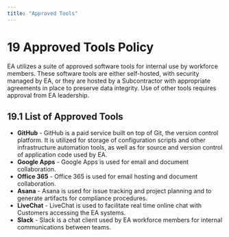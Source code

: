 ```yaml
---
title: "Approved Tools"
---
```


# ​19​ Approved Tools Policy
EA utilizes a suite of approved software tools for internal use by workforce members. These software tools are either self-hosted, with security managed by EA, or they are hosted by a Subcontractor with appropriate agreements in place to preserve data integrity. Use of other tools requires approval from EA leadership.

## 19.1​ List of Approved Tools
* **GitHub** - GitHub is a paid service built on top of Git, the version control platform. It is utilized for storage of configuration scripts and other infrastructure automation tools, as well as for source and version control of application code used by EA.
* **Google Apps** - Google Apps is used for email and document collaboration.
* **Office 365** -  Office 365 is used for email hosting and document collaboration.
* **Asana** - Asana is used for issue tracking and project planning and to generate artifacts for compliance procedures.
* **LiveChat** - LiveChat is used to facilitate real time online chat with Customers accessing the EA systems.
* **Slack** - Slack is a chat client used by EA workforce members for internal communications between teams.
